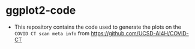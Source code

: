 # ggplot2-code

* This repository contains the code used to generate the plots on the `COVID CT scan meta info` from https://github.com/UCSD-AI4H/COVID-CT
